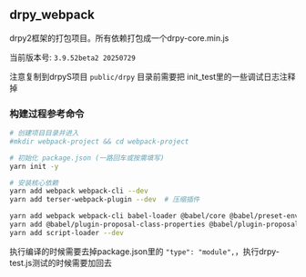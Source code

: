 ## drpy_webpack

drpy2框架的打包项目。所有依赖打包成一个drpy-core.min.js

当前版本号: `3.9.52beta2 20250729`

注意复制到drpyS项目 `public/drpy` 目录前需要把 init_test里的一些调试日志注释掉

### 构建过程参考命令

```bash
# 创建项目目录并进入
#mkdir webpack-project && cd webpack-project

# 初始化 package.json (一路回车或按需填写)
yarn init -y

# 安装核心依赖
yarn add webpack webpack-cli --dev
yarn add terser-webpack-plugin --dev  # 压缩插件

yarn add webpack webpack-cli babel-loader @babel/core @babel/preset-env --dev
yarn add @babel/plugin-proposal-class-properties @babel/plugin-proposal-optional-chaining --dev
yarn add script-loader --dev

```

执行编译的时候需要去掉package.json里的  `"type": "module",`，执行drpy-test.js测试的时候需要加回去
